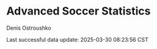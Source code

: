 # Advanced Soccer Statistics
Denis Ostroushko

<!-- gfm -->

Last successful data update: 2025-03-30 08:23:56 CST
